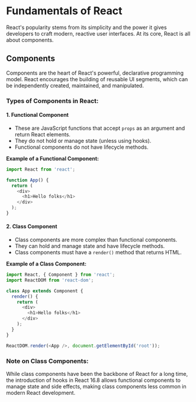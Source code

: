 
# Fundamentals of React

React's popularity stems from its simplicity and the power it gives developers to craft modern, reactive user interfaces. At its core, React is all about components.

## Components
Components are the heart of React's powerful, declarative programming model. React encourages the building of reusable UI segments, which can be independently created, maintained, and manipulated.

### Types of Components in React:

#### 1. Functional Component
- These are JavaScript functions that accept `props` as an argument and return React elements.
- They do not hold or manage state (unless using hooks).
- Functional components do not have lifecycle methods.

**Example of a Functional Component:**
```javascript
import React from 'react';

function App() {
  return (
    <div>
      <h1>Hello folks</h1>
    </div>
  );
}
```

#### 2. Class Component
- Class components are more complex than functional components.
- They can hold and manage state and have lifecycle methods.
- Class components must have a `render()` method that returns HTML.

**Example of a Class Component:**
```javascript
import React, { Component } from 'react';
import ReactDOM from 'react-dom';

class App extends Component {
  render() {
    return (
      <div>
        <h1>Hello folks</h1>
      </div>
    );
  }
}

ReactDOM.render(<App />, document.getElementById('root'));
```

### Note on Class Components:
While class components have been the backbone of React for a long time, the introduction of hooks in React 16.8 allows functional components to manage state and side effects, making class components less common in modern React development.
```

